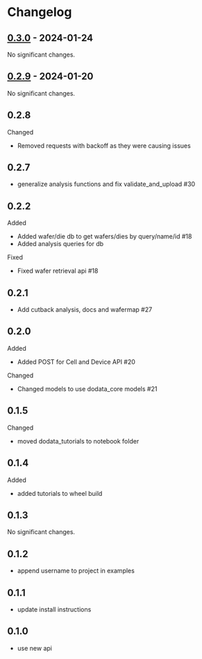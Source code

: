 # Changelog

<!-- towncrier release notes start -->

## [0.3.0](https://github.com/doplaydo/DoData_SDK/releases/v0.3.0) - 2024-01-24

No significant changes.


## [0.2.9](https://github.com/doplaydo/DoData_SDK/releases/v0.2.9) - 2024-01-20

No significant changes.


## 0.2.8

Changed

- Removed requests with backoff as they were causing issues 

## 0.2.7

- generalize analysis functions and fix validate_and_upload #30


## 0.2.2

Added

- Added wafer/die db to get wafers/dies by query/name/id #18
- Added analysis queries for db 

Fixed

- Fixed wafer retrieval api #18

## 0.2.1

- Add cutback analysis, docs and wafermap #27

## 0.2.0

Added

- Added POST for Cell and Device API #20


Changed

- Changed models to use dodata_core models #21


## 0.1.5


Changed

- moved dodata_tutorials to notebook folder 

## 0.1.4


Added

- added tutorials to wheel build 

## 0.1.3

No significant changes.


## 0.1.2

- append username to project in examples

## 0.1.1

- update install instructions


## 0.1.0

- use new api
